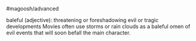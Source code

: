 #magoosh/advanced

baleful (adjective): threatening or foreshadowing evil or tragic developments 
Movies often use storms or rain clouds as a baleful omen of evil events that will soon befall the main 
character. 
